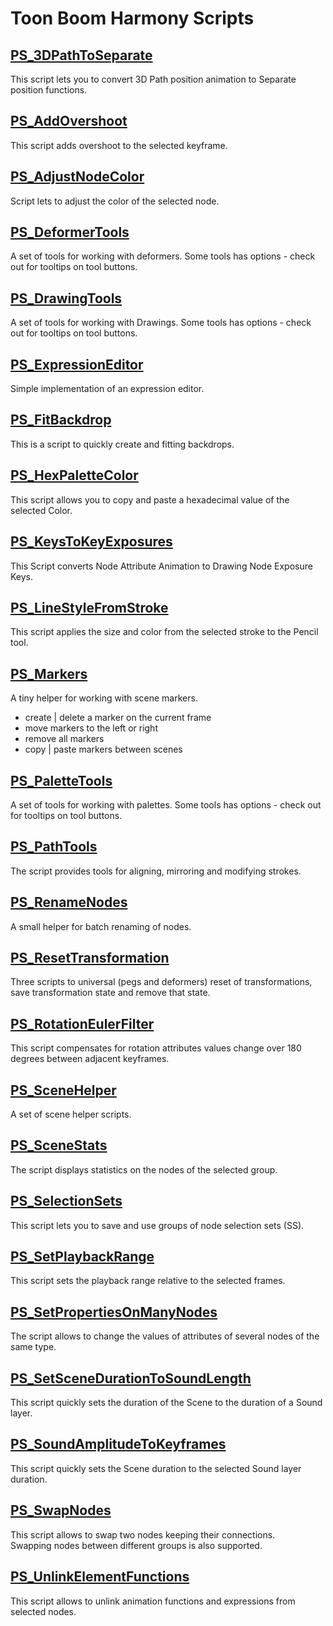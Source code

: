 # Toon Boom Harmony Scripts

## [PS_3DPathToSeparate](ps_build/PS_3DPathToSeparate)

This script lets you to convert 3D Path position animation to Separate position functions.

## [PS_AddOvershoot](ps_build/PS_AddOvershoot)

This script adds overshoot to the selected keyframe.

## [PS_AdjustNodeColor](ps_build/PS_AdjustNodeColor)

Script lets to adjust the color of the selected node.

## [PS_DeformerTools](ps_build/PS_DeformerTools)

A set of tools for working with deformers.
Some tools has options - check out for tooltips on tool buttons.

## [PS_DrawingTools](ps_build/PS_DrawingTools)

A set of tools for working with Drawings.
Some tools has options - check out for tooltips on tool buttons.

## [PS_ExpressionEditor](ps_build/PS_ExpressionEditor)

Simple implementation of an expression editor.

## [PS_FitBackdrop](ps_build/PS_FitBackdrop)

This is a script to quickly create and fitting backdrops.

## [PS_HexPaletteColor](ps_build/PS_HexPaletteColor)

This script allows you to copy and paste a hexadecimal value of the selected Color.

## [PS_KeysToKeyExposures](ps_build/PS_KeysToKeyExposures)

This Script converts Node Attribute Animation to Drawing Node Exposure Keys.

## [PS_LineStyleFromStroke](ps_build/PS_LineStyleFromStroke)

This script applies the size and color from the selected stroke to the Pencil tool.

## [PS_Markers](ps_build/PS_Markers)

A tiny helper for working with scene markers.
- create | delete a marker on the current frame
- move markers to the left or right
- remove all markers
- copy | paste markers between scenes

## [PS_PaletteTools](ps_build/PS_PaletteTools)

A set of tools for working with palettes.
Some tools has options - check out for tooltips on tool buttons.

## [PS_PathTools](ps_build/PS_PathTools)
The script provides tools for aligning, mirroring and modifying strokes.


## [PS_RenameNodes](ps_build/PS_RenameNodes)

A small helper for batch renaming of nodes.

## [PS_ResetTransformation](ps_build/PS_ResetTransformation)
Three scripts to universal (pegs and deformers) reset of transformations, save transformation state and remove that state.


## [PS_RotationEulerFilter](ps_build/PS_RotationEulerFilter)

This script compensates for rotation attributes values change over 180 degrees between adjacent keyframes.

## [PS_SceneHelper](ps_build/PS_SceneHelper)

A set of scene helper scripts.

## [PS_SceneStats](ps_build/PS_SceneStats)
The script displays statistics on the nodes of the selected group.


## [PS_SelectionSets](ps_build/PS_SelectionSets)

This script lets you to save and use groups of node selection sets (SS).

## [PS_SetPlaybackRange](ps_build/PS_SetPlaybackRange)

This script sets the playback range relative to the selected frames.

## [PS_SetPropertiesOnManyNodes](ps_build/PS_SetPropertiesOnManyNodes)

The script allows to change the values of attributes of several nodes of the same type.

## [PS_SetSceneDurationToSoundLength](ps_build/PS_SetSceneDurationToSoundLength)
This script quickly sets the duration of the Scene to the duration of a Sound layer.


## [PS_SoundAmplitudeToKeyframes](ps_build/PS_SoundAmplitudeToKeyframes)

This script quickly sets the Scene duration to the selected Sound layer duration.

## [PS_SwapNodes](ps_build/PS_SwapNodes)

This script allows to swap two nodes keeping their connections.\
Swapping nodes between different groups is also supported.

## [PS_UnlinkElementFunctions](ps_build/PS_UnlinkElementFunctions)

This script allows to unlink animation functions and expressions from selected nodes.
